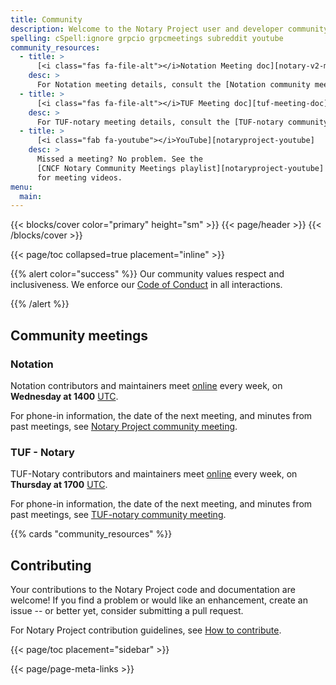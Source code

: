 ```yaml
---
title: Community
description: Welcome to the Notary Project user and developer community page
spelling: cSpell:ignore grpcio grpcmeetings subreddit youtube
community_resources:
  - title: >
      [<i class="fas fa-file-alt"></i>Notation Meeting doc][notary-v2-meeting-doc]
    desc: >
      For Notation meeting details, consult the [Notation community meeting][notary-v2-meeting-doc] notes.
  - title: >
      [<i class="fas fa-file-alt"></i>TUF Meeting doc][tuf-meeting-doc]
    desc: >
      For TUF-notary meeting details, consult the [TUF-notary community meeting][tuf-meeting-doc] notes.
  - title: >
      [<i class="fab fa-youtube"></i>YouTube][notaryproject-youtube]
    desc: >
      Missed a meeting? No problem. See the
      [CNCF Notary Community Meetings playlist][notaryproject-youtube]
      for meeting videos.
menu:
  main:
---
```


{{< blocks/cover color="primary" height="sm" >}}
{{< page/header >}}
{{< /blocks/cover >}}

<div class="container l-container--padded">

<div class="row">
{{< page/toc collapsed=true placement="inline" >}}
</div>

<div class="row">
<div class="col-12 col-lg-8">

{{% alert color="success" %}}
  <i class='fas fa-users'></i>
  Our community values respect and inclusiveness. We enforce our [Code of
  Conduct][] in all interactions.

  [Code of Conduct]: https://github.com/cncf/foundation/blob/master/code-of-conduct.md
{{% /alert %}}

## Community meetings

### Notation

Notation contributors and maintainers meet [online][] every week, on **Wednesday
at 1400** [UTC][].

For phone-in information, the date of the next meeting, and minutes from past
meetings, see [Notary Project community meeting][notary-v2-meeting-doc].

### TUF - Notary

TUF-Notary contributors and maintainers meet [online][] every week, on **Thursday
at 1700** [UTC][].

For phone-in information, the date of the next meeting, and minutes from past
meetings, see [TUF-notary community meeting][tuf-meeting-doc].


{{% cards "community_resources" %}}

## Contributing

Your contributions to the Notary Project code and documentation are welcome! If you find a
problem or would like an enhancement, create an issue -- or better yet, consider
submitting a pull request.

For Notary Project contribution guidelines, see [How to contribute][].

</div>

{{< page/toc placement="sidebar" >}}

</div>

{{< page/page-meta-links >}}

</div>

[notaryproject-youtube]: https://youtube.com/playlist?list=PL1ykZdgmLkb7SlXax-hJVUgvNHmq4Cyz9
[How to contribute]: https://github.com/notaryproject/notaryproject/blob/main/CONTRIBUTING.md
[notary-v2-meeting-doc]: https://hackmd.io/_vrqBGAOSUC_VWvFzWruZw
[tuf-meeting-doc]: https://hackmd.io/wii3-L8ZQZ-U3ET0XNY8Gg
[online]: https://zoom.us/j/6115932621?pwd=SGtsUXhQWHVvTjBuNnp4KzI1UFhyZz09
[UTC]: https://www.timeanddate.com/time/zone/timezone/utc
[SO]: https://stackoverflow.com/questions/tagged/notary
